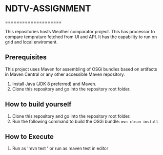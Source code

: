 # NDTV-ASSIGNMENT

====================

This repositories hosts Weather comparator project. This has processor to compare temprature fetched from UI and API. 
It has the capability to run on grid and local enviroment.


Prerequisites
-------------

This project uses Maven for assembling of OSGi bundles based on artifacts in Maven Central or
any other accessible Maven repository.

1. Install Java (JDK 8 preferred) and Maven.
2. Clone this repository and go into the repository root folder.




How to build yourself
---------------------------------

1. Clone this repository and go into the repository root folder.
2. Run the following command to build the OSGi bundle: `mvn clean install`

How to Execute
---------------------------------
1. Run as 'mvn test ' or run as maven test in editor


